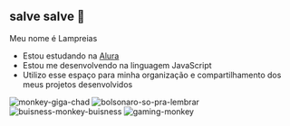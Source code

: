 ## salve salve 🐒

Meu nome é Lampreias

- Estou estudando na [Alura](https://www.alura.com.br)
- Estou me desenvolvendo na linguagem JavaScript
- Utilizo esse espaço para minha organização e compartilhamento dos meus projetos desenvolvidos


![monkey-giga-chad](https://github.com/user-attachments/assets/dac05ac5-acab-4deb-b1f9-e8e324ebd9c6)
![bolsonaro-so-pra-lembrar](https://github.com/user-attachments/assets/5c25f6fc-6b71-4d26-abc1-53b2f2480a6d)
![buisness-monkey-buisness](https://github.com/user-attachments/assets/adf5e29e-e83e-4ced-b6b3-a3d5d29c8e5f)
![gaming-monkey](https://github.com/user-attachments/assets/2ae7ac5c-656d-4825-a1c0-f8bd100eaceb)

